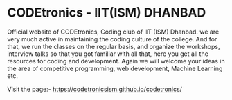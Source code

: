 # CODEtronics - IIT(ISM) DHANBAD

Official website of CODEtronics, Coding club of IIT (ISM) Dhanbad. 
we are very much active in maintaining the coding culture of the college. And for that, we run the classes on the regular basis,
and organize the workshops, interview talks so that you got familiar with all that, here you get all the resources for coding and development.
Again we will welcome your ideas in the area of competitive programming, web development, Machine Learning etc.


Visit the page:-     https://codetronicsism.github.io/codetronics/

